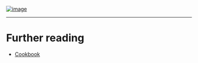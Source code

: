 
[![image](https://github.com/vshymanskyy/ViperIDE/blob/main/docs/images/visual-main.png?raw=1)](https://viper-ide.org)

---

# Further reading

- [Cookbook](Cookbook.md)

